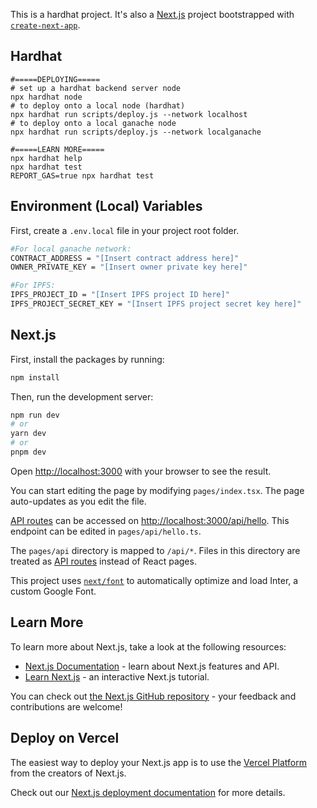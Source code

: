 This is a hardhat project.
It's also a [Next.js](https://nextjs.org/) project bootstrapped with [`create-next-app`](https://github.com/vercel/next.js/tree/canary/packages/create-next-app).

## Hardhat

```shell
#=====DEPLOYING=====
# set up a hardhat backend server node
npx hardhat node
# to deploy onto a local node (hardhat)
npx hardhat run scripts/deploy.js --network localhost
# to deploy onto a local ganache node
npx hardhat run scripts/deploy.js --network localganache

#=====LEARN MORE=====
npx hardhat help
npx hardhat test
REPORT_GAS=true npx hardhat test
```

## Environment (Local) Variables

First, create a `.env.local` file in your project root folder.

```bash
#For local ganache network:
CONTRACT_ADDRESS = "[Insert contract address here]"
OWNER_PRIVATE_KEY = "[Insert owner private key here]"

#For IPFS:
IPFS_PROJECT_ID = "[Insert IPFS project ID here]"
IPFS_PROJECT_SECRET_KEY = "[Insert IPFS project secret key here]"
```

## Next.js

First, install the packages by running:

```bash
npm install
```

Then, run the development server:

```bash
npm run dev
# or
yarn dev
# or
pnpm dev
```

Open [http://localhost:3000](http://localhost:3000) with your browser to see the result.

You can start editing the page by modifying `pages/index.tsx`. The page auto-updates as you edit the file.

[API routes](https://nextjs.org/docs/api-routes/introduction) can be accessed on [http://localhost:3000/api/hello](http://localhost:3000/api/hello). This endpoint can be edited in `pages/api/hello.ts`.

The `pages/api` directory is mapped to `/api/*`. Files in this directory are treated as [API routes](https://nextjs.org/docs/api-routes/introduction) instead of React pages.

This project uses [`next/font`](https://nextjs.org/docs/basic-features/font-optimization) to automatically optimize and load Inter, a custom Google Font.

## Learn More

To learn more about Next.js, take a look at the following resources:

- [Next.js Documentation](https://nextjs.org/docs) - learn about Next.js features and API.
- [Learn Next.js](https://nextjs.org/learn) - an interactive Next.js tutorial.

You can check out [the Next.js GitHub repository](https://github.com/vercel/next.js/) - your feedback and contributions are welcome!

## Deploy on Vercel

The easiest way to deploy your Next.js app is to use the [Vercel Platform](https://vercel.com/new?utm_medium=default-template&filter=next.js&utm_source=create-next-app&utm_campaign=create-next-app-readme) from the creators of Next.js.

Check out our [Next.js deployment documentation](https://nextjs.org/docs/deployment) for more details.
